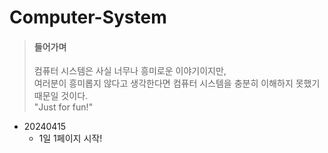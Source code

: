 # Computer-System

> #### 들어가며
> 컴퓨터 시스템은 사실 너무나 흥미로운 이야기이지만,   
여러분이 흥미롭지 않다고 생각한다면 컴퓨터 시스템을 충분히 이해하지 못했기 때문일 것이다.  
"Just for fun!"


- 20240415
    - 1일 1페이지 시작!